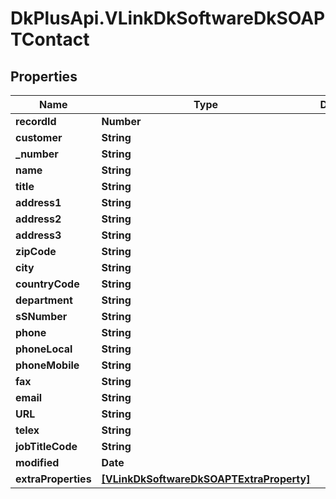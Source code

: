 # DkPlusApi.VLinkDkSoftwareDkSOAPTContact

## Properties
Name | Type | Description | Notes
------------ | ------------- | ------------- | -------------
**recordId** | **Number** |  | [optional] 
**customer** | **String** |  | [optional] 
**_number** | **String** |  | [optional] 
**name** | **String** |  | [optional] 
**title** | **String** |  | [optional] 
**address1** | **String** |  | [optional] 
**address2** | **String** |  | [optional] 
**address3** | **String** |  | [optional] 
**zipCode** | **String** |  | [optional] 
**city** | **String** |  | [optional] 
**countryCode** | **String** |  | [optional] 
**department** | **String** |  | [optional] 
**sSNumber** | **String** |  | [optional] 
**phone** | **String** |  | [optional] 
**phoneLocal** | **String** |  | [optional] 
**phoneMobile** | **String** |  | [optional] 
**fax** | **String** |  | [optional] 
**email** | **String** |  | [optional] 
**URL** | **String** |  | [optional] 
**telex** | **String** |  | [optional] 
**jobTitleCode** | **String** |  | [optional] 
**modified** | **Date** |  | [optional] 
**extraProperties** | [**[VLinkDkSoftwareDkSOAPTExtraProperty]**](VLinkDkSoftwareDkSOAPTExtraProperty.md) |  | [optional] 


